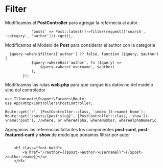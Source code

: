 # Filter

Modificamos el **PostController** para agregar la refernecia al autor

```
            'posts' => Post::latest()->filter(request(['search', 'category', 'author']))->get(),

```

Modificamos el Modelo de **Post** para considerar el author con la categoria

```
  $query->when($filters['author'] ?? false, function ($query, $author) {
            $query->whereHas('author', fn ($query) =>
                $query->where('username', $author)
            );
        });
```

Modificamos las rutas **web.php** para que cargue los datos no del modelo sino del controlador

```
use Illuminate\Support\Facades\Route;
use App\Http\Controllers\PostController;

Route::get('/', [PostController::class, 'index'])->name('home');
Route::get('/posts/{post:slug}', [PostController::class, 'show'])->name('post'); //where, or whereAlpha, whereNumber, whereAlphaNumeric
```

Agregamos las referencias faltantes los componentes **post-card**, **post-featured-card** y **show** de modo que podamos filtrar por autor

```

    <h5 class="font-bold">
        <a href="/?author={{$post->author->username}}">{{$post->author->name}}</a>
    </h5>

```
